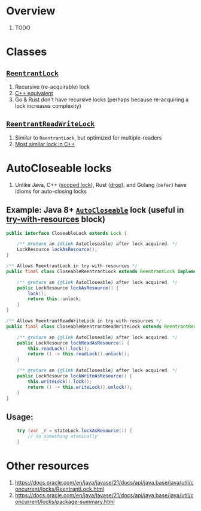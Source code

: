 # Overview
1. TODO


# Classes
## [`ReentrantLock`](https://docs.oracle.com/en/java/javase/21/docs/api/java.base/java/util/concurrent/locks/ReentrantLock.html)
1. Recursive (re-acquirable) lock
1. [C++ equivalent](https://en.cppreference.com/w/cpp/thread/recursive_mutex)
1. Go & Rust don't have recursive locks (perhaps because re-acquiring a lock increases complexity)


## [`ReentrantReadWriteLock`](https://docs.oracle.com/en/java/javase/21/docs/api/java.base/java/util/concurrent/locks/ReentrantReadWriteLock.html)
1. Similar to `ReentrantLock`, but optimized for multiple-readers
1. [Most similar lock in C++](https://en.cppreference.com/w/cpp/thread/shared_mutex)


# AutoCloseable locks
1. Unlike Java, C++ ([scoped lock](https://en.cppreference.com/w/cpp/thread/scoped_lock)), Rust ([drop](https://doc.rust-lang.org/std/sync/struct.Mutex.html#method.unlock)), and Golang (`defer`) have idioms for auto-closing locks

## Example: Java 8+ [`AutoCloseable`](https://docs.oracle.com/en/java/javase/21/docs/api/java.base/java/lang/AutoCloseable.html) lock (useful in [try-with-resources](https://docs.oracle.com/javase/tutorial/essential/exceptions/tryResourceClose.html) block)
```java
public interface CloseableLock extends Lock {

    /** @return an {@link AutoCloseable} after lock acquired. */
    LockResource lockAsResource();
}
```
```java
/** Allows ReentrantLock in try-with-resources */
public final class CloseableReentrantLock extends ReentrantLock implements CloseableLock {

    /** @return an {@link AutoCloseable} after lock acquired. */
    public LockResource lockAsResource() {
        lock();
        return this::unlock;
    }
}
```
```java
/** Allows ReentrantReadWriteLock in try-with-resources */
public final class CloseableReentrantReadWriteLock extends ReentrantReadWriteLock {

    /** @return an {@link AutoCloseable} after lock acquired. */
    public LockResource lockReadAsResource() {
        this.readLock().lock();
        return () -> this.readLock().unlock();
    }

    /** @return an {@link AutoCloseable} after lock acquired. */
    public LockResource lockWriteAsResource() {
        this.writeLock().lock();
        return () -> this.writeLock().unlock();
    }
}
```

## Usage:
```java
    try (var _r = stateLock.lockAsResource()) {
        // do something atomically
    }
```


# Other resources
1. https://docs.oracle.com/en/java/javase/21/docs/api/java.base/java/util/concurrent/locks/ReentrantLock.html
1. https://docs.oracle.com/en/java/javase/21/docs/api/java.base/java/util/concurrent/locks/package-summary.html
